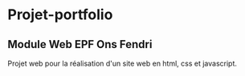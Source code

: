 # Projet-portfolio
## Module Web EPF Ons Fendri

Projet web pour la réalisation d'un site web en html, css et javascript.
